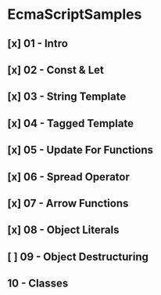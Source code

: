 # EcmaScriptSamples
## [x] 01 - Intro 
## [x] 02 - Const & Let
## [x] 03 - String Template 
## [x] 04 - Tagged Template
## [x] 05 - Update For Functions
## [x] 06 - Spread Operator
## [x] 07 - Arrow Functions
## [x] 08 - Object Literals
## [ ] 09 - Object Destructuring
## 10 - Classes
 
